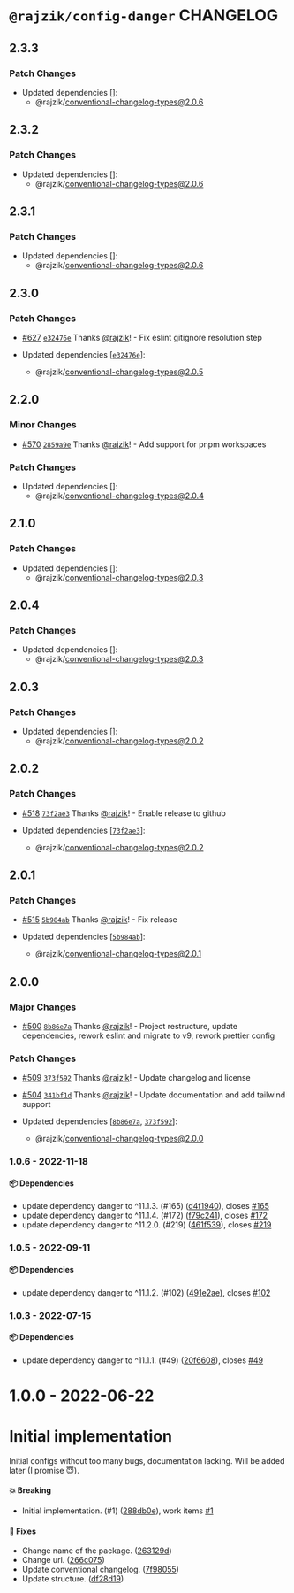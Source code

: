 # `@rajzik/config-danger` CHANGELOG

## 2.3.3

### Patch Changes

- Updated dependencies []:
  - @rajzik/conventional-changelog-types@2.0.6

## 2.3.2

### Patch Changes

- Updated dependencies []:
  - @rajzik/conventional-changelog-types@2.0.6

## 2.3.1

### Patch Changes

- Updated dependencies []:
  - @rajzik/conventional-changelog-types@2.0.6

## 2.3.0

### Patch Changes

- [#627](https://github.com/rajzik/configs/pull/627)
  [`e32476e`](https://github.com/rajzik/configs/commit/e32476e80d40de37a9ccae95040b4350d486f357)
  Thanks [@rajzik](https://github.com/rajzik)! - Fix eslint gitignore resolution
  step

- Updated dependencies
  [[`e32476e`](https://github.com/rajzik/configs/commit/e32476e80d40de37a9ccae95040b4350d486f357)]:
  - @rajzik/conventional-changelog-types@2.0.5

## 2.2.0

### Minor Changes

- [#570](https://github.com/rajzik/configs/pull/570)
  [`2859a9e`](https://github.com/rajzik/configs/commit/2859a9e3b94e0406e36ebcd7a6e8285f03d8341e)
  Thanks [@rajzik](https://github.com/rajzik)! - Add support for pnpm workspaces

### Patch Changes

- Updated dependencies []:
  - @rajzik/conventional-changelog-types@2.0.4

## 2.1.0

### Patch Changes

- Updated dependencies []:
  - @rajzik/conventional-changelog-types@2.0.3

## 2.0.4

### Patch Changes

- Updated dependencies []:
  - @rajzik/conventional-changelog-types@2.0.3

## 2.0.3

### Patch Changes

- Updated dependencies []:
  - @rajzik/conventional-changelog-types@2.0.2

## 2.0.2

### Patch Changes

- [#518](https://github.com/rajzik/configs/pull/518)
  [`73f2ae3`](https://github.com/rajzik/configs/commit/73f2ae32a4dfa4942de2139951854844fc050676)
  Thanks [@rajzik](https://github.com/rajzik)! - Enable release to github

- Updated dependencies
  [[`73f2ae3`](https://github.com/rajzik/configs/commit/73f2ae32a4dfa4942de2139951854844fc050676)]:
  - @rajzik/conventional-changelog-types@2.0.2

## 2.0.1

### Patch Changes

- [#515](https://github.com/rajzik/configs/pull/515)
  [`5b984ab`](https://github.com/rajzik/configs/commit/5b984ab35e86ff798a0386066db744044238bcc5)
  Thanks [@rajzik](https://github.com/rajzik)! - Fix release

- Updated dependencies
  [[`5b984ab`](https://github.com/rajzik/configs/commit/5b984ab35e86ff798a0386066db744044238bcc5)]:
  - @rajzik/conventional-changelog-types@2.0.1

## 2.0.0

### Major Changes

- [#500](https://github.com/rajzik/configs/pull/500)
  [`8b86e7a`](https://github.com/rajzik/configs/commit/8b86e7a917d52e284868316d259236d190ba8f3c)
  Thanks [@rajzik](https://github.com/rajzik)! - Project restructure, update
  dependencies, rework eslint and migrate to v9, rework prettier config

### Patch Changes

- [#509](https://github.com/rajzik/configs/pull/509)
  [`373f592`](https://github.com/rajzik/configs/commit/373f592cd7f5123d5f2f1ba3a6c6741b935414e6)
  Thanks [@rajzik](https://github.com/rajzik)! - Update changelog and license

- [#504](https://github.com/rajzik/configs/pull/504)
  [`341bf1d`](https://github.com/rajzik/configs/commit/341bf1d35b2b271514db0e0d4b2efe6a32ac0b37)
  Thanks [@rajzik](https://github.com/rajzik)! - Update documentation and add
  tailwind support

- Updated dependencies
  [[`8b86e7a`](https://github.com/rajzik/configs/commit/8b86e7a917d52e284868316d259236d190ba8f3c),
  [`373f592`](https://github.com/rajzik/configs/commit/373f592cd7f5123d5f2f1ba3a6c6741b935414e6)]:
  - @rajzik/conventional-changelog-types@2.0.0

### 1.0.6 - 2022-11-18

#### 📦 Dependencies

- update dependency danger to ^11.1.3. (#165)
  ([d4f1940](https://github.com/rajzik/configs/commit/d4f1940cee13dbe0edb4141baab2a5859557368a)),
  closes [#165](https://github.com/rajzik/configs/issues/165)
- update dependency danger to ^11.1.4. (#172)
  ([f79c241](https://github.com/rajzik/configs/commit/f79c24118a48b775247d35acf99eae308395674d)),
  closes [#172](https://github.com/rajzik/configs/issues/172)
- update dependency danger to ^11.2.0. (#219)
  ([461f539](https://github.com/rajzik/configs/commit/461f53935ca137fc331edfa8a89cd0e36cbe28a0)),
  closes [#219](https://github.com/rajzik/configs/issues/219)

### 1.0.5 - 2022-09-11

#### 📦 Dependencies

- update dependency danger to ^11.1.2. (#102)
  ([491e2ae](https://github.com/rajzik/configs/commit/491e2ae2fd36c4d382f82ad055cc1e0f25bb07a5)),
  closes [#102](https://github.com/rajzik/configs/issues/102)

### 1.0.3 - 2022-07-15

#### 📦 Dependencies

- update dependency danger to ^11.1.1. (#49)
  ([20f6608](https://github.com/rajzik/configs/commit/20f66084627c34e187ceceddc580989c0465031f)),
  closes [#49](https://github.com/rajzik/configs/issues/49)

# 1.0.0 - 2022-06-22

# Initial implementation

Initial configs without too many bugs, documentation lacking. Will be added
later (I promise 😇).

#### 💥 Breaking

- Initial implementation. (#1)
  ([288db0e](https://github.com/rajzik/configs/commit/288db0e500fd2c2a9d52a2e9d7570fa37099ab5e)),
  work items [#1](https://github.com/rajzik/configs/issues/1)

#### 🐞 Fixes

- Change name of the package.
  ([263129d](https://github.com/rajzik/configs/commit/263129d6c26f2832bcb75da4b5284a7ac71ca470))
- Change url.
  ([266c075](https://github.com/rajzik/configs/commit/266c0759f1837a2b6e763fddc9db38a544d21679))
- Update conventional changelog.
  ([7f98055](https://github.com/rajzik/configs/commit/7f980551f62bf3093dd14b703392bcbe048f8c7a))
- Update structure.
  ([df28d19](https://github.com/rajzik/configs/commit/df28d19a23c892dee09c07f80df2a56c428f7b7a))
